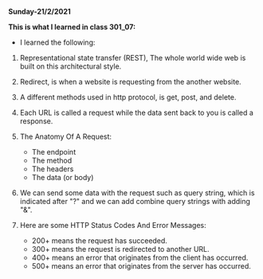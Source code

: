 **Sunday-21/2/2021**

**This is what I learned in class 301_07:**

* I learned the following:

1. Representational state transfer (REST),  The whole world wide web is built on this architectural style.
2. Redirect, is when a website is requesting from the another website.
3. A different methods used in http protocol, is get, post, and delete.
4. Each URL is called a request while the data sent back to you is called a response.
5. The Anatomy Of A Request:
   - The endpoint
   - The method
   - The headers
   - The data (or body)

6. We can send some data with the request such as query string, which is indicated after "?" and we can add combine query strings with adding "&".
7. Here are some HTTP Status Codes And Error Messages:
   - 200+ means the request has succeeded.
   - 300+ means the request is redirected to another URL.
   - 400+ means an error that originates from the client has occurred.
   - 500+ means an error that originates from the server has occurred.
